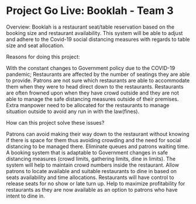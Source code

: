 # Project Go Live: Booklah - Team 3

Overview: Booklah is a restaurant seat/table reservation based on the booking size and restaurant availability. This system will be able to adjust and adhere to the Covid-19 social distancing measures with regards to table size and seat allocation.

Reasons for doing this project: 

With the constant changes to Government policy due to the COVID-19 pandemic; 
Restaurants are affected by the number of seatings they are able to provide.
Patrons are not sure which restaurants are able to accommodate them when they were to head direct down to the restaurants.
Restaurants are often frowned upon when they have crowd outside and they are not able to manage the safe distancing measures outside of their premises.
Extra manpower need to be allocated for the restaurants to manage situation outside to avoid any run in with the law(fines).

How can this project solve these issues?

Patrons can avoid making their way down to the restaurant without knowing if there is space for them thus avoiding crowding and the need for social distancing to be managed there. Eliminate queues and patrons waiting time.
A booking system that is adaptable to Government changes in safe distancing measures (crowd limits, gathering limits, dine in limits).
The system will help to maintain crowd numbers inside the restaurant.
Allow patrons to locate available and suitable restaurants to dine in based on seats availability and time allocations. Restaurants will have control to release seats for no show or late turn up.
Help to maximize profitability for restaurants as they are now available as an option to patrons who have intent to dine in.

